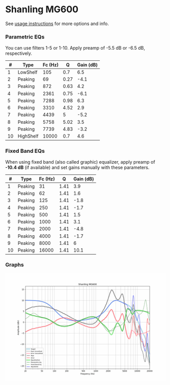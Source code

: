 # Shanling MG600
See [usage instructions](https://github.com/jaakkopasanen/AutoEq#usage) for more options and info.

### Parametric EQs
You can use filters 1-5 or 1-10. Apply preamp of -5.5 dB or -6.5 dB, respectively.

|   # | Type      |   Fc (Hz) |    Q |   Gain (dB) |
|-----|-----------|-----------|------|-------------|
|   1 | LowShelf  |       105 | 0.7  |         6.5 |
|   2 | Peaking   |        69 | 0.27 |        -4.1 |
|   3 | Peaking   |       872 | 0.63 |         4.2 |
|   4 | Peaking   |      2361 | 0.75 |        -6.1 |
|   5 | Peaking   |      7288 | 0.98 |         6.3 |
|   6 | Peaking   |      3310 | 4.52 |         2.9 |
|   7 | Peaking   |      4439 | 5    |        -5.2 |
|   8 | Peaking   |      5758 | 5.02 |         3.5 |
|   9 | Peaking   |      7739 | 4.83 |        -3.2 |
|  10 | HighShelf |     10000 | 0.7  |         4.6 |

### Fixed Band EQs
When using fixed band (also called graphic) equalizer, apply preamp of **-10.4 dB** (if available) and set gains manually with these parameters.

|   # | Type    |   Fc (Hz) |    Q |   Gain (dB) |
|-----|---------|-----------|------|-------------|
|   1 | Peaking |        31 | 1.41 |         3.9 |
|   2 | Peaking |        62 | 1.41 |         1.6 |
|   3 | Peaking |       125 | 1.41 |        -1.8 |
|   4 | Peaking |       250 | 1.41 |        -1.7 |
|   5 | Peaking |       500 | 1.41 |         1.5 |
|   6 | Peaking |      1000 | 1.41 |         3.1 |
|   7 | Peaking |      2000 | 1.41 |        -4.8 |
|   8 | Peaking |      4000 | 1.41 |        -1.7 |
|   9 | Peaking |      8000 | 1.41 |         6   |
|  10 | Peaking |     16000 | 1.41 |        10.1 |

### Graphs
![](./Shanling%20MG600.png)
